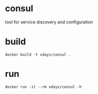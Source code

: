 # consul

tool for service discovery and configuration

# build

    docker build -t xdays/consul .

# run

    docker run -it --rm xdays/consul -h
